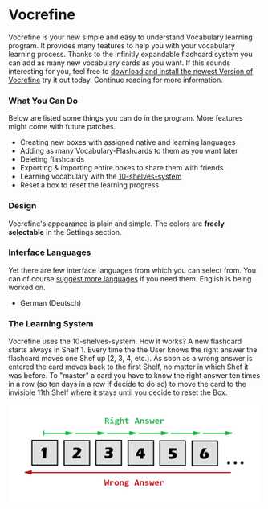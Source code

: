 # Vocrefine
Vocrefine is your new simple and easy to understand Vocabulary learning program. It provides many features to help you with your vocabulary learning process. Thanks to the infinitly expandable flashcard system you can add as many new vocabulary cards as you want. If this sounds interesting for you, feel free to [download and install the newest Version of Vocrefine](https://github.com/mirzamagix/vocrefine-2/releases) try it out today. Continue reading for more information.

### What You Can Do
Below are listed some things you can do in the program. More features might come with future patches.

- Creating new boxes with assigned native and learning languages
- Adding as many Vocabulary-Flashcards to them as you want later
- Deleting flashcards
- Exporting & importing entire boxes to share them with friends
- Learning vocabulary with the [10-shelves-system](https://github.com/mirzamagix/vocrefine-2#the-learning-system)
- Reset a box to reset the learning progress

### Design
Vocrefine's appearance is plain and simple. The colors are **freely selectable** in the Settings section.

### Interface Languages
Yet there are few interface languages from which you can select from. You can of course [suggest more languages](https://github.com/mirzamagix/vocrefine-2/issues/new) if you need them. English is being worked on.

- German (Deutsch)

### The Learning System
Vocrefine uses the 10-shelves-system. How it works? A new flashcard starts always in Shelf 1. Every time the the User knows the right answer the flashcard moves one Shef up (2, 3, 4, etc.). As soon as a wrong answer is entered the card moves back to the first Shelf, no matter in which Shef it was before. To "master" a card you have to know the right answer ten times in a row (so ten days in a row if decide to do so) to move the card to the invisible 11th Shelf where it stays until you decide to reset the Box. 

![-Image error-](https://github.com/mirzamagix/vocrefine-2/blob/master/github-images/Vocrefine_Shelves_System.png?raw=true)
